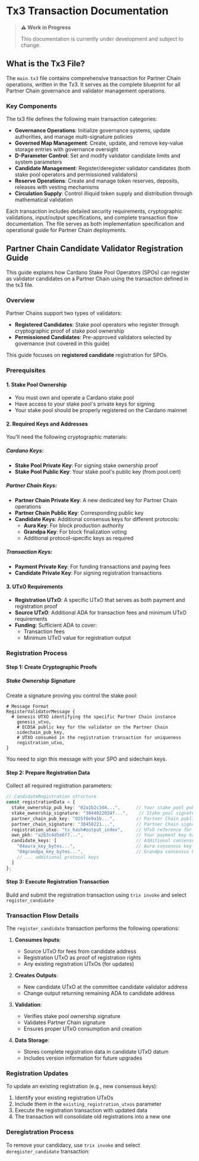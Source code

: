 # Tx3 Transaction Documentation

> **⚠️ Work in Progress**
> 
> This documentation is currently under development and subject to change.

## What is the Tx3 File?

The `main.tx3` file contains comprehensive transaction for Partner Chain operations, written in the Tx3. It serves as the complete blueprint for all Partner Chain governance and validator management operations.

### Key Components

The tx3 file defines the following main transaction categories:

- **Governance Operations**: Initialize governance systems, update authorities, and manage multi-signature policies
- **Governed Map Management**: Create, update, and remove key-value storage entries with governance oversight
- **D-Parameter Control**: Set and modify validator candidate limits and system parameters
- **Candidate Management**: Register/deregister validator candidates (both stake pool operators and permissioned validators)
- **Reserve Operations**: Create and manage token reserves, deposits, releases with vesting mechanisms
- **Circulation Supply**: Control illiquid token supply and distribution through mathematical validation

Each transaction includes detailed security requirements, cryptographic validations, input/output specifications, and complete transaction flow documentation. The file serves as both implementation specification and operational guide for Partner Chain deployments.

## Partner Chain Candidate Validator Registration Guide

This guide explains how Cardano Stake Pool Operators (SPOs) can register as validator candidates on a Partner Chain using the transaction defined in the tx3 file.

### Overview

Partner Chains support two types of validators:
- **Registered Candidates**: Stake pool operators who register through cryptographic proof of stake pool ownership
- **Permissioned Candidates**: Pre-approved validators selected by governance (not covered in this guide)

This guide focuses on **registered candidate** registration for SPOs.

### Prerequisites

#### 1. Stake Pool Ownership
- You must own and operate a Cardano stake pool
- Have access to your stake pool's private keys for signing
- Your stake pool should be properly registered on the Cardano mainnet

#### 2. Required Keys and Addresses
You'll need the following cryptographic materials:

##### Cardano Keys:
- **Stake Pool Private Key**: For signing stake ownership proof
- **Stake Pool Public Key**: Your stake pool's public key (from pool.cert)

##### Partner Chain Keys:
- **Partner Chain Private Key**: A new dedicated key for Partner Chain operations
- **Partner Chain Public Key**: Corresponding public key
- **Candidate Keys**: Additional consensus keys for different protocols:
  - **Aura Key**: For block production authority
  - **Grandpa Key**: For block finalization voting
  - Additional protocol-specific keys as required

##### Transaction Keys:
- **Payment Private Key**: For funding transactions and paying fees
- **Candidate Private Key**: For signing registration transactions

#### 3. UTxO Requirements
- **Registration UTxO**: A specific UTxO that serves as both payment and registration proof
- **Source UTxO**: Additional ADA for transaction fees and minimum UTxO requirements
- **Funding**: Sufficient ADA to cover:
  - Transaction fees
  - Minimum UTxO value for registration output

### Registration Process


#### Step 1: Create Cryptographic Proofs

##### Stake Ownership Signature
Create a signature proving you control the stake pool:

```
# Message Format
RegisterValidatorMessage {
  # Genesis UTXO identifying the specific Partner Chain instance
	genesis_utxo,
	# ECDSA public key for the validator on the Partner Chain
	sidechain_pub_key,
	# UTXO consumed in the registration transaction for uniqueness
	registration_utxo,
}
```

You need to sign this message with your SPO and sidechain keys.

#### Step 2: Prepare Registration Data

Collect all required registration parameters:

```typescript
// CandidateRegistration structure
const registrationData = {
  stake_ownership_pub_key: "02a1b2c3d4...",      // Your stake pool public key (hex)
  stake_ownership_signature: "3044022034f...",    // Stake pool signature (hex)
  partner_chain_pub_key: "025f8e9a1b...",        // Partner Chain public key (hex)
  partner_chain_signature: "30450221...",        // Partner Chain signature (hex)
  registration_utxo: "tx_hash#output_index",     // UTxO reference for registration
  own_pkh: "a2b3c4d5e6f7...",                    // Your payment key hash (hex)
  candidate_keys: [                              // Additional consensus keys
    "04aura_key_bytes...",                       // Aura consensus key
    "04grandpa_key_bytes...",                    // Grandpa consensus key
    // ... additional protocol keys
  ]
};
```

#### Step 3: Execute Registration Transaction

Build and submit the registration transaction using `trix invoke` and select `register_candidate`

### Transaction Flow Details

The `register_candidate` transaction performs the following operations:

1. **Consumes Inputs**:
   - Source UTxO for fees from candidate address
   - Registration UTxO as proof of registration rights
   - Any existing registration UTxOs (for updates)

2. **Creates Outputs**:
   - New candidate UTxO at the committee candidate validator address
   - Change output returning remaining ADA to candidate address

3. **Validation**:
   - Verifies stake pool ownership signature
   - Validates Partner Chain signature
   - Ensures proper UTxO consumption and creation

4. **Data Storage**:
   - Stores complete registration data in candidate UTxO datum
   - Includes version information for future upgrades

### Registration Updates

To update an existing registration (e.g., new consensus keys):

1. Identify your existing registration UTxOs
2. Include them in the `existing_registration_utxos` parameter
3. Execute the registration transaction with updated data
4. The transaction will consolidate old registrations into a new one

### Deregistration Process

To remove your candidacy, use `trix invoke` and select `deregister_candidate` transaction:
